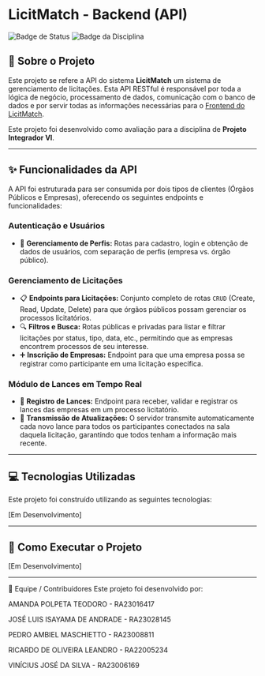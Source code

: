 # LicitMatch - Backend (API)

![Badge de Status](https://img.shields.io/badge/status-em%20desenvolvimento-yellow)
![Badge da Disciplina](https://img.shields.io/badge/disciplina-Projeto%20Integrador%20VI-blue)

## 📄 Sobre o Projeto

Este projeto se refere a API do sistema **LicitMatch** um sistema de gerenciamento de licitações. Esta API RESTful é responsável por toda a lógica de negócio, processamento de dados, comunicação com o banco de dados e por servir todas as informações necessárias para o [Frontend do LicitMatch](https://github.com/PedroAmbiel/licitmatch-frontend).

Este projeto foi desenvolvido como avaliação para a disciplina de **Projeto Integrador VI**.

---

## ✨ Funcionalidades da API

A API foi estruturada para ser consumida por dois tipos de clientes (Órgãos Públicos e Empresas), oferecendo os seguintes endpoints e funcionalidades:

### Autenticação e Usuários
* 👤 **Gerenciamento de Perfis:** Rotas para cadastro, login e obtenção de dados de usuários, com separação de perfis (empresa vs. órgão público).

### Gerenciamento de Licitações
* 📋 **Endpoints para Licitações:** Conjunto completo de rotas `CRUD` (Create, Read, Update, Delete) para que órgãos públicos possam gerenciar os processos licitatórios.
* 🔍 **Filtros e Busca:** Rotas públicas e privadas para listar e filtrar licitações por status, tipo, data, etc., permitindo que as empresas encontrem processos de seu interesse.
* ➕ **Inscrição de Empresas:** Endpoint para que uma empresa possa se registrar como participante em uma licitação específica.

### Módulo de Lances em Tempo Real
* 💸 **Registro de Lances:** Endpoint para receber, validar e registrar os lances das empresas em um processo licitatório.
* 📢 **Transmissão de Atualizações:** O servidor transmite automaticamente cada novo lance para todos os participantes conectados na sala daquela licitação, garantindo que todos tenham a informação mais recente.

---

## 💻 Tecnologias Utilizadas

Este projeto foi construído utilizando as seguintes tecnologias:

[Em Desenvolvimento]

---

## 🚀 Como Executar o Projeto

[Em Desenvolvimento]

---
👥 Equipe / Contribuidores Este projeto foi desenvolvido por:

AMANDA POLPETA TEODORO - RA23016417

JOSÉ LUIS ISAYAMA DE ANDRADE - RA23028145

PEDRO AMBIEL MASCHIETTO - RA23008811

RICARDO DE OLIVEIRA LEANDRO - RA22005234

VINÍCIUS JOSÉ DA SILVA - RA23006169
